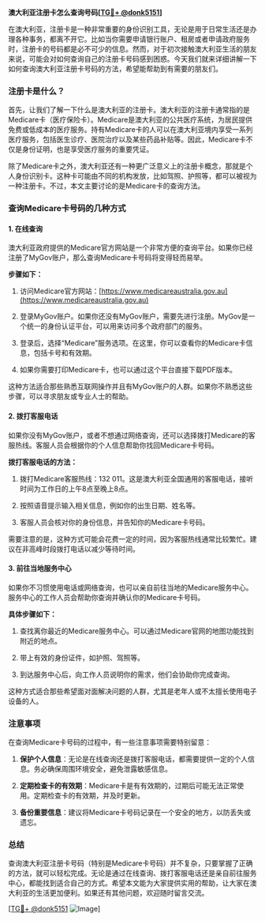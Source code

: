 **澳大利亚注册卡怎么查询号码[[TG💪+ @donk5151](https://t.me/s/donk5151)]**

在澳大利亚，注册卡是一种非常重要的身份识别工具，无论是用于日常生活还是办理各种事务，都离不开它。比如当你需要申请银行账户、租房或者申请政府服务时，注册卡的号码都是必不可少的信息。然而，对于初次接触澳大利亚生活的朋友来说，可能会对如何查询自己的注册卡号码感到困惑。今天我们就来详细讲解一下如何查询澳大利亚注册卡号码的方法，希望能帮助到有需要的朋友们。

### 注册卡是什么？

首先，让我们了解一下什么是澳大利亚的注册卡。澳大利亚的注册卡通常指的是Medicare卡（医疗保险卡）。Medicare是澳大利亚的公共医疗系统，为居民提供免费或低成本的医疗服务。持有Medicare卡的人可以在澳大利亚境内享受一系列医疗服务，包括医生诊疗、医院治疗以及某些药品补贴等。因此，Medicare卡不仅是身份证明，也是享受医疗服务的重要凭证。

除了Medicare卡之外，澳大利亚还有一种更广泛意义上的注册卡概念，那就是个人身份识别卡。这种卡可能由不同的机构发放，比如驾照、护照等，都可以被视为一种注册卡。不过，本文主要讨论的是Medicare卡的查询方法。

### 查询Medicare卡号码的几种方式

#### 1. 在线查询

澳大利亚政府提供的Medicare官方网站是一个非常方便的查询平台。如果你已经注册了MyGov账户，那么查询Medicare卡号码将变得轻而易举。

**步骤如下：**

1. 访问Medicare官方网站：[https://www.medicareaustralia.gov.au](https://www.medicareaustralia.gov.au)
   
2. 登录MyGov账户。如果你还没有MyGov账户，需要先进行注册。MyGov是一个统一的身份认证平台，可以用来访问多个政府部门的服务。

3. 登录后，选择“Medicare”服务选项。在这里，你可以查看你的Medicare卡信息，包括卡号和有效期。

4. 如果你需要打印Medicare卡，也可以通过这个平台直接下载PDF版本。

这种方法适合那些熟悉互联网操作并且有MyGov账户的人群。如果你不熟悉这些步骤，可以寻求朋友或专业人士的帮助。

#### 2. 拨打客服电话

如果你没有MyGov账户，或者不想通过网络查询，还可以选择拨打Medicare的客服热线。客服人员会根据你的个人信息帮助你找回Medicare卡号码。

**拨打客服电话的方法：**

1. 拨打Medicare客服热线：132 011。这是澳大利亚全国通用的客服电话，接听时间为工作日的上午8点至晚上8点。

2. 按照语音提示输入相关信息，例如你的出生日期、姓名等。

3. 客服人员会核对你的身份信息，并告知你的Medicare卡号码。

需要注意的是，这种方式可能会花费一定的时间，因为客服热线通常比较繁忙。建议在非高峰时段拨打电话以减少等待时间。

#### 3. 前往当地服务中心

如果你不习惯使用电话或网络查询，也可以亲自前往当地的Medicare服务中心。服务中心的工作人员会帮助你查询并确认你的Medicare卡号码。

**具体步骤如下：**

1. 查找离你最近的Medicare服务中心。可以通过Medicare官网的地图功能找到附近的地点。

2. 带上有效的身份证件，如护照、驾照等。

3. 到达服务中心后，向工作人员说明你的需求，他们会协助你完成查询。

这种方式适合那些希望面对面解决问题的人群，尤其是老年人或不太擅长使用电子设备的人。

### 注意事项

在查询Medicare卡号码的过程中，有一些注意事项需要特别留意：

1. **保护个人信息**：无论是在线查询还是拨打客服电话，都需要提供一定的个人信息。务必确保周围环境安全，避免泄露敏感信息。

2. **定期检查卡的有效期**：Medicare卡是有有效期的，过期后可能无法正常使用。定期检查卡的有效期，并及时更新。

3. **备份重要信息**：建议将Medicare卡号码记录在一个安全的地方，以防丢失或遗忘。

### 总结

查询澳大利亚注册卡号码（特别是Medicare卡号码）并不复杂，只要掌握了正确的方法，就可以轻松完成。无论是通过在线查询、拨打客服电话还是亲自前往服务中心，都能找到适合自己的方式。希望本文能为大家提供实用的帮助，让大家在澳大利亚的生活更加便利。如果还有其他问题，欢迎随时留言交流。

[[TG💪+ @donk5151](https://t.me/s/donk5151) ![Image](https://i.postimg.cc/rwNCRYN7/Snipaste-2025-04-30-17-27-05.png)]